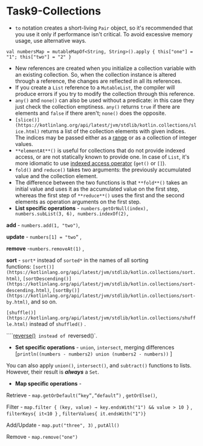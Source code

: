 # Task9-Collections

- `to` notation creates a short-living `Pair` object, so it's recommended that you use it only if performance isn't critical. To avoid excessive memory usage, use alternative ways.

`val numbersMap = mutableMapOf<String, String>().apply { this["one"] = "1"; this["two"] = "2" }`

- New references are created when you initialize a collection variable with an existing collection. So, when the collection instance is altered through a reference, the changes are reflected in all its references.
- If you create a `List` reference to a `MutableList`, the compiler will produce errors if you try to modify the collection through this reference.
- `any()` and `none()` can also be used without a predicate: in this case they just check the collection emptiness. `any()` returns `true` if there are elements and `false` if there aren't; `none()` does the opposite.
- `[slice()](https://kotlinlang.org/api/latest/jvm/stdlib/kotlin.collections/slice.html)` returns a list of the collection elements with given indices. The indices may be passed either as a [range](https://kotlinlang.org/docs/ranges.html) or as a collection of integer values.
- `**elementAt**()` is useful for collections that do not provide indexed access, or are not statically known to provide one. In case of `List`, it's more idiomatic to use [indexed access operator](https://kotlinlang.org/docs/list-operations.html#retrieve-elements-by-index) (`get()` or `[]`).
- `fold()` and `reduce()` takes two arguments: the previously accumulated value and the collection element.
- The difference between the two functions is that `**fold**()` takes an initial value and uses it as the accumulated value on the first step, whereas the first step of `**reduce**()` uses the first and the second elements as operation arguments on the first step.
- **List specific operations** - `numbers.getOrNull(index), numbers.subList(3, 6), numbers.indexOf(2),`

**add** - `numbers.add(1, "two")`,

**update** - `numbers[1] = "two”` ,

**remove** -`numbers.removeAt(1)` ,

**sort** - `sort*` instead of `sorted*` in the names of all sorting functions: `[sort()](https://kotlinlang.org/api/latest/jvm/stdlib/kotlin.collections/sort.html)`, `[sortDescending()](https://kotlinlang.org/api/latest/jvm/stdlib/kotlin.collections/sort-descending.html)`, `[sortBy()](https://kotlinlang.org/api/latest/jvm/stdlib/kotlin.collections/sort-by.html)`, and so on.

`[shuffle()](https://kotlinlang.org/api/latest/jvm/stdlib/kotlin.collections/shuffle.html)` instead of `shuffled()` .

````[reverse()](https://kotlinlang.org/api/latest/jvm/stdlib/kotlin.collections/reverse.html)` instead of `reversed()`.

- **Set specific operations** - `union`, `intersect`, merging differences [`println((numbers - numbers2) union (numbers2 - numbers))` ]

You can also apply `union()`, `intersect()`, and `subtract()` functions to lists. However, their result is ***always*** a `Set`.

- **Map specific operations** -

Retrieve - `map.getOrDefault(”key”,”default”)` , `getOrElse()`,

Filter - `map.filter { (key, value) → key.endsWith("1") && value > 10 }` , `filterKeys{ it<10 }` , `filterValues{ it.endsWith("1")}`

Add/Update - `map.put("three", 3)` , `putAll()`

Remove - `map.remove("one")`